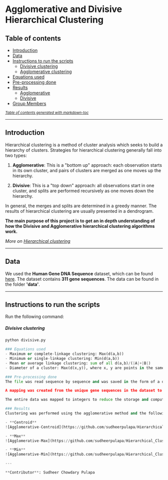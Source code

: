 # Agglomerative and Divisive Hierarchical Clustering

## Table of contents
- [Introduction](#introduction)
- [Data](#data)
- [Instructions to run the scripts](#instructions-to-run-the-scripts)
  - [Divisive clustering](#divisive-clustering)
  - [Agglomerative clustering](#agglomerative-clustering)
- [Equations used](#equations-used)
- [Pre-processing done](#pre-processing-done)
- [Results](#results)
  * [Agglomerative](#agglomerative)
  * [Divisive](#divisive)
- [Group Members](#group-members)

<small><i><a href='http://ecotrust-canada.github.io/markdown-toc/'>Table of contents generated with markdown-toc</a></i></small>

---

## Introduction
Hierarchical clustering is a method of cluster analysis which seeks to build a hierarchy of clusters. Strategies for hierarchical clustering generally fall into two types:

1. **Agglomerative**: This is a "bottom up" approach: each observation starts in its own cluster, and pairs of clusters are merged as one moves up the hierarchy.

2. **Divisive**: This is a "top down" approach: all observations start in one cluster, and splits are performed recursively as one moves down the hierarchy.

In general, the merges and splits are determined in a greedy manner. The results of hierarchical clustering are usually presented in a dendrogram.

**The main purpose of this project is to get an in depth understanding of how the Divisive and Agglomerative hierarchical clustering algorithms work.**

*More on [Hierarchical clustering](https://en.wikipedia.org/wiki/Hierarchical_clustering)*

---

## Data
We used the **Human Gene DNA Sequence** dataset, which can be found [here](http://genome.crg.es/datasets/ggalhsapgenes2005/hg16.311.putative.cds.fa). The dataset contains **311 gene sequences**. The data can be found in the folder **'data'**.

---

## Instructions to run the scripts
Run the following command:

##### Divisive clustering
```python
python divisive.py

### Equations used
- Maximum or complete-linkage clustering: Max(d(a,b))
- Minimum or single-linkage clustering: Min(d(a,b))
- Mean or average linkage clustering: sum of all d(a,b)/(|A|+|B|)
- Diameter of a cluster: Max(d(x,y)), where x, y are points in the same cluster and, a belongs to A, b belongs to B.

### Pre-processing done
The file was read sequence by sequence and was saved in the form of a dictionary, where the key is the gene sequence's name and the value contains the entire gene string.

A mapping was created from the unique gene sequences in the dataset to integers so that each sequence corresponded to a unique integer.

The entire data was mapped to integers to reduce the storage and computational requirement.

### Results
Clustering was performed using the agglomerative method and the following dendrograms were obtained:

- **Centroid**
![Agglomerative-Centroid](https://github.com/sudheerpulapa/Hierarchical_Clustering/blob/main/Results/Centroid.png)

- **Max**
![Agglomerative-Max](https://github.com/sudheerpulapa/Hierarchical_Clustering/blob/main/Results/Max.png)

- **Min**
![Agglomerative-Min](https://github.com/sudheerpulapa/Hierarchical_Clustering/blob/main/Results/Min.png)

---

**Contributor**: Sudheer Chowdary Pulapa
